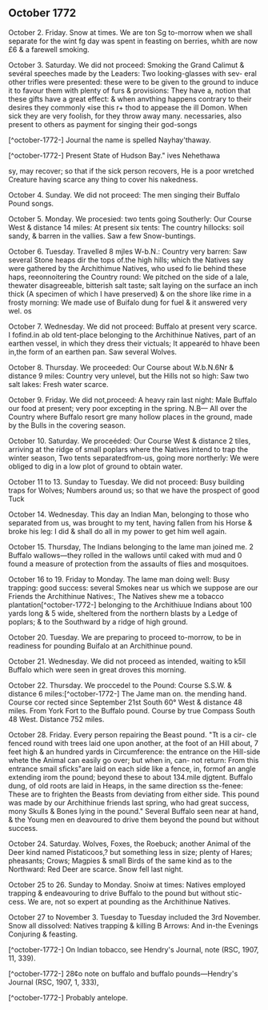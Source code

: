 ## October 1772

October 2. Friday. Snow at times. We are ton Sg to-morrow when we shall separate for the wint fg day was spent in feasting on berries, whith are now £6 & a farewell smoking.

October 3. Saturday. We did not proceed: Smoking the Grand Calimut & sevéral speeches made by the Leaders: Two looking-glasses with sev- eral other trifles were presented: these were to be given to the ground to induce it to favour them with plenty of furs & provisions: They have a, notion that these gifts have a great effect: & when anvthing happens contrary to their desires they commonly «ise this r+ thod to appease the ill Domon. When sick they are very foolish, for they throw away many. necessaries, also present to others as payment for singing their god-songs 

[^october-1772-] Journal the name is spelled Nayhay'thaway.

[^october-1772-] Present State of Hudson Bay." ives Nehethawa

sy, may recover; so that if the sick person recovers, He is a poor wretched Creature having scarce any thing to cover his nakedness.

October 4. Sunday. We did not proceed: The men singing their Buffalo Pound songs.

October 5. Monday. We procesied: two tents going Southerly: Our Course West & distance 14 miles: At present six tents: The country hillocks: soil sandy, & barren in the vallies. Saw a few Snow-buntings.

October 6. Tuesday. Travelled 8 mjles W-b.N.: Country very barren: Saw several Stone heaps dir the tops of.the high hills; which the Natives say were gathered by the Archithimue Natives, who used fo lie behind these haps, reeonnoitering the Country round: We pitched on the side of a lale, thewater disagreeable, bitterish salt taste; salt laying on the surface an inch thick (A specimen of which I have preserved) & on the shore like rime in a frosty morning: We made use of Buifalo dung for fuel & it answered very wel. os 

October 7. Wednesday. We did not proceed: Buffalo at present very scarce. I fofind.in ab old tent-place belonging to the Archithinue Natives, part of an earthen vessel, in which they dress their victuals; It appearéd to hhave been in,the form of an earthen pan. Saw several Wolves.

October 8. Thursday. We proceeded: Our Course about W.b.N.6Nr & distance 9 miles: Country very unlevel, but the Hills not so high: Saw two salt lakes: Fresh water scarce.

October 9. Friday. We did not,proceed: A heavy rain last night: Male Buffalo our food at present; very poor excepting in the spring. N.B— All over the Country where Buffalo resort gre many hollow places in the ground, made by the Bulls in the covering season.

October 10. Saturday. We proceéded: Our Course West & distance 2 tiles, arriving at the ridge of small poplars where the Natives intend to trap the winter season, Two tents separatedfrom-us, going more northerly: We were obliged to dig in a low plot of ground to obtain water.

October 11 to 13. Sunday to Tuesday. We did not proceed: Busy building traps for Wolves; Numbers around us; so that we have the prospect of good Tuck

October 14. Wednesday. This day an Indian Man, belonging to those who separated from us, was brought to my tent, having fallen from his Horse & broke his leg: I did & shall do all in my power to get him well again.

October 15. Thursday, The Indians belonging to the lame man joined me. 2 Buffalo wallows—they rolled in the wallows until caked with mud and 0 found a measure of protection from the assaults of flies and mosquitoes.
 
October 16 to 19. Friday to Monday. The lame man doing well: Busy trapping: good success: several Smokes near us which we suppose are our Friends the Archithinue Natives:, The Natives shew me a tobacco plantation[^october-1772-] belonging to the Archithiuue Indians about 100 yards long & 5 wide, sheltered from the northern blasts by a Ledge of poplars; & to the Southward by a ridge of high ground.

October 20. Tuesday. We are preparing to proceed to-morrow, to be in readiness for pounding Buifalo at an Archithinue pound.

October 21. Wednesday. We did not proceed as intended, waiting to k5ll Buffalo which were seen in great droves this morning.

October 22. Thursday. We proccedel to the Pound: Course S.S.W. & distance 6 miles:[^october-1772-] The Jame man on. the mending hand. Course cor rected since September 21st South 60° West & distance 48 miles. From York Fort to the Buffalo pound. Course by true Compass South 48 West. Distance 752 miles.

October 28. Friday. Every person repairing the Beast pound. "Tt is a cir- cle fenced round with trees laid one upon another, at the foot of an Hill about, 7 feet high & an hundred yards in Circumference: the entrance on the Hill-side whete the Animal can easily go over; but when in, can- not return: From this entrance smail sficks"are laid on each side like a fence, in, formof an angle extending irom the pound; beyond these to about 134.mile djgtent. Buffalo dung, of old roots are laid in Heaps, in the same direction ss the-fenee: These are to frighten the Beasts from deviating from either side. This pound was made by our Archithinue friends last spring, who had great success, mony Skulls & Bones lying in the pound." Several Buffalo seen near at hand, & the Young men en deavoured to drive them beyond the pound but without success.

October 24. Saturday. Wolves, Foxes, the Roebuck; another Animal of the Deer kind named  Pistaticoos,? but something less in size; plenty of Hares; pheasants; Crows; Magpies & small Birds of the same kind as to the Northward: Red Deer are scarce. Snow fell last night.

October 25 to 26. Sunday to Monday. Snoiw at times: Natives employed trapping & endeavouring to drive Buffalo to the pound but without stic- cess. We are, not so expert at pounding as the Archithinue Natives.

October 27 to November 3. Tuesday to Tuesday included the 3rd November. Snow all dissolved: Natives trapping & killing B Arrows: And in-the Evenings Conjuring & feasting.

[^october-1772-] On Indian tobacco, see Hendry's Journal, note (RSC, 1907, 11, 339).

[^october-1772-] 28¢o note on buffalo and buffalo pounds—Hendry's Journal (RSC, 1907, 1, 333),

[^october-1772-] Probably antelope.      

